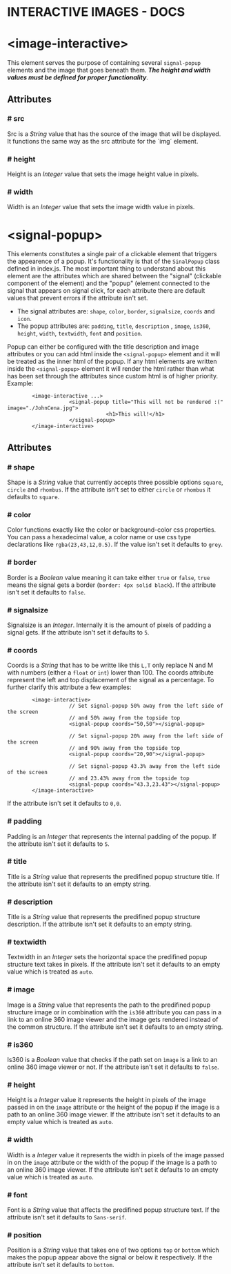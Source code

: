# INTERACTIVE IMAGES - DOCS
# <image-interactive\>
This element serves the purpose of containing several `signal-popup` elements and the image that goes beneath them. _**The height and width values must be defined for proper functionality**_.

## Attributes

### # src
Src is a _String_ value that has the source of the image that will be displayed. It functions the same way as the src attribute for the ´img´ element.

### # height 
Height is an _Integer_ value that sets the image height value in pixels.

### # width
Width is an _Integer_ value that sets the image width value in pixels.

# <signal-popup\>
This elements constitutes a single pair of a clickable element that triggers the appearence of a popup. It's functionality is that of the `SinalPopup` class defined in index.js. The most important thing to understand about this element are the attributes which are shared between the "signal" (clickable component of the element) and the "popup" (element connected to the signal that appears on signal click, for each attribute there are default values that prevent errors if the attribute isn't set. 

* The signal attributes are: `shape`, `color`, `border`, `signalsize`, `coords` and `icon`.
* The popup attributes are: `padding`, `title`, `description` , `image`, `is360`, `height`, `width`, `textwidth`, `font` and `position`.

Popup can either be configured with the title description and image attributes or you can add html inside the `<signal-popup>` element and it will be treated as the inner html of the popup. If any html elements are written inside the `<signal-popup>` element it will render the html rather than what has been set through the attributes since custom html is of higher priority. Example:

            <image-interactive ...>
                        <signal-popup title="This will not be rendered :(" image="./JohnCena.jpg">
                                    <h1>This will!</h1>
                        </signal-popup>
            </image-interactive>

## Attributes

### # shape
Shape is a _String_ value that currently accepts three possible options `square`, `circle` and `rhombus`. If the attribute isn't set to either `circle` or `rhombus` it defaults to `square`.

### # color
Color functions exactly like the color or background-color css properties. You can pass a hexadecimal value, a color name or use css type declarations like  `rgba(23,43,12,0.5)`. If the value isn't set it defaults to `grey`.

### # border
Border is a _Boolean_ value meaning it can take either  `true` or `false`, `true` means the signal gets a border (`border: 4px solid black`). If the attribute isn't set it defaults to `false`.

### # signalsize
Signalsize is an _Integer_. Internally it is the amount of pixels of padding a signal gets. If the attribute isn't set it defaults to `5`.

### # coords
Coords is a _String_ that has to be writte like this `L,T` only replace N and M with numbers (either a `float` or `int`) lower than 100. The coords attribute represent the left and top displacement of the signal as a percentage. To further clarify this attribute a few examples:

            <image-interactive>
                        // Set signal-popup 50% away from the left side of the screen 
                        // and 50% away from the topside top
                        <signal-popup coords="50,50"></signal-popup>
                        
                        // Set signal-popup 20% away from the left side of the screen 
                        // and 90% away from the topside top
                        <signal-popup coords="20,90"></signal-popup>
                        
                        // Set signal-popup 43.3% away from the left side of the screen 
                        // and 23.43% away from the topside top
                        <signal-popup coords="43.3,23.43"></signal-popup>
            </image-interactive>

If the attribute isn't set it defaults to `0,0`.

### # padding
Padding is an _Integer_ that represents the internal padding of the popup. If the attribute isn't set it defaults to `5`.

### # title
Title is a _String_ value that represents the predifined popup structure title. If the attribute isn't set it defaults to an empty string.

### # description
Title is a _String_ value that represents the predifined popup structure description. If the attribute isn't set it defaults to an empty string.

### # textwidth
Textwidth in an _Integer_ sets the horizontal space the predifined popup structure text takes in pixels. If the attribute isn't set it defaults to an empty value which is treated as `auto`.

### # image
Image is a _String_ value that represents the path to the predifined popup structure image or in combination with the `is360` attribute you can pass in a link to an online 360 image viewer and the image gets rendered instead of the common structure. If the attribute isn't set it defaults to an empty string.

### # is360
Is360 is a _Boolean_ value that checks if the path set on `ìmage` is a link to an online 360 image viewer or not. If the attribute isn't set it defaults to `false`.

### # height
Height is  a _Integer_ value it represents the height in pixels of the image passed in on the `image` attribute or the height of the popup if the image is a path to an online 360 image viewer. If the attribute isn't set it defaults to an empty value which is treated as `auto`.

### # width
Width is  a _Integer_ value it represents the width in pixels of the image passed in on the `image` attribute or the width of the popup if the image is a path to an online 360 image viewer. If the attribute isn't set it defaults to an empty value which is treated as `auto`.

### # font
Font is a _String_ value that affects the predifined popup structure text. If the attribute isn't set it defaults to `Sans-serif`.

### # position
Position is a _String_ value that takes one of two options `top` or `bottom` which makes the popup appear above the signal or below it respectively. If the attribute isn't set it defaults to `bottom`.
